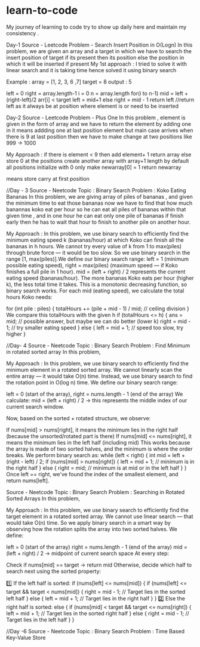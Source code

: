 # learn-to-code
My journey of learning to code try to show up daily here and maintain my consistency .

Day-1 
Source - Leetcode
Problem - Search Insert Position in O(Logn)
In this problem, we are given an array and a target in which we have to search the insert position of target if its present then its position else the position in which it will be inserted if present 
My 1st approach : I tried to solve it with linear search and it is taking time hence solved it using binary search 

Example : array = [1, 2, 3, 6 ,7] target = 8
output : 5

left = 0 right = array.length-1 
i = 0 n = array.length
for(i to n-1)
mid = left + (right-left)/2
arr[i] < target  left = mid+1
else right = mid - 1
return left
//return left as it always be at position where element is or need to be inserted

Day-2
Source - Leetcode
Problem - Plus One
In this problem , element is given in the form of array and we have to return the element by adding one in it means addding one at last position element but main case arrives when there is 9 at last position then we have to make change at two positions like 999 -> 1000

My Approach : if there is element < 9
then add element+ 1
return array 
else store 0 at the positions
create another array with array+1 length
by default all positions initialize with 0
only make newarray[0] = 1
return newarray

means store carry at first position

//Day - 3
Source - Neetcode 
Topic : Binary Search
Problem : Koko Eating Bananas
In this problem, we are giving array of piles of bananas , and given the minimum time to eat those bananas now we have to find that how much banannas koko eat per hour so he can eat all piles of bananas within that given time , and in one hour he can eat only one pile of bananas if finish early then he has to wait that hour to finish to another pile on another hour.

My Approach : 
In this problem, we use binary search to efficiently find the minimum eating speed k (bananas/hour) at which Koko can finish all the bananas in h hours.
We cannot try every value of k from 1 to max(piles) through brute force — it would be too slow.
So we use binary search in the range [1, max(piles)].We define our binary search range:
left = 1 (minimum possible eating speed),
right = max(piles) (maximum speed — if Koko finishes a full pile in 1 hour).
mid = (left + right) / 2 represents the current eating speed (bananas/hour).
The more bananas Koko eats per hour (higher k), the less total time it takes.
This is a monotonic decreasing function, so binary search works.
For each mid (eating speed), we calculate the total hours Koko needs:

for (int pile : piles) {
    totalHours += (pile + mid - 1) / mid;  // ceiling division
}
We compare this totalHours with the given h
if (totalHours <= h) {
    ans = mid;         // possible answer, but maybe we can do better (lower k)
    right = mid - 1;   // try smaller eating speed
} else {
    left = mid + 1;    // speed too slow, try higher
}


//Day- 4
Source - Neetcode
Topic : Binary Search
Problem : Find Minimum in rotated sorted array
In this problem,

My Approach : 
In this problem, we use binary search to efficiently find the minimum element in a rotated sorted array.
We cannot linearly scan the entire array — it would take O(n) time.
Instead, we use binary search to find the rotation point in O(log n) time.
We define our binary search range:

left = 0 (start of the array),
right = nums.length - 1 (end of the array)
We calculate:
mid = (left + right) / 2 → this represents the middle index of our current search window.

Now, based on the sorted + rotated structure, we observe:

If nums[mid] > nums[right], it means the minimum lies in the right half (because the unsorted/rotated part is there)
If nums[mid] <= nums[right], it means the minimum lies in the left half (including mid)
This works because the array is made of two sorted halves, and the minimum is where the order breaks.
We perform binary search as:
while (left < right) {
    int mid = left + (right - left) / 2;
    if (nums[mid] > nums[right]) {
        left = mid + 1;  // minimum is in the right half
    } else {
        right = mid;     // minimum is at mid or in the left half
    }
}
Once left == right, we've found the index of the smallest element, and return nums[left].

Source - Neetcode
Topic : Binary Search
Problem : Searching in Rotated Sorted Arrays
In this problem,

My Approach : 
In this problem, we use binary search to efficiently find the target element in a rotated sorted array.
We cannot use linear search — that would take O(n) time.
So we apply binary search in a smart way by observing how the rotation splits the array into two sorted halves.
We define:

left = 0 (start of the array)
right = nums.length - 1 (end of the array)
mid = (left + right) / 2 → midpoint of current search space
At every step:

Check if nums[mid] == target → return mid
Otherwise, decide which half to search next using the sorted property:

1️⃣ If the left half is sorted:
if (nums[left] <= nums[mid]) {
    if (nums[left] <= target && target < nums[mid]) {
        right = mid - 1;  // Target lies in the sorted left half
    } else {
        left = mid + 1;   // Target lies in the right half
    }
}
2️⃣ Else the right half is sorted:
else {
    if (nums[mid] < target && target <= nums[right]) {
        left = mid + 1;   // Target lies in the sorted right half
    } else {
        right = mid - 1;  // Target lies in the left half
    }
}


//Day -6 
Source - Neetcode
Topic : Binary Search
Problem : Time Based Key-Value Store
